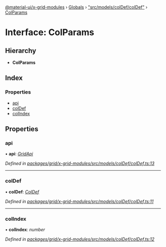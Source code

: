[@material-ui/x-grid-modules](../README.md) › [Globals](../globals.md) › ["src/models/colDef/colDef"](../modules/_src_models_coldef_coldef_.md) › [ColParams](_src_models_coldef_coldef_.colparams.md)

# Interface: ColParams

## Hierarchy

* **ColParams**

## Index

### Properties

* [api](_src_models_coldef_coldef_.colparams.md#api)
* [colDef](_src_models_coldef_coldef_.colparams.md#coldef)
* [colIndex](_src_models_coldef_coldef_.colparams.md#colindex)

## Properties

###  api

• **api**: *[GridApi](../modules/_src_models_gridapi_.md#gridapi)*

*Defined in [packages/grid/x-grid-modules/src/models/colDef/colDef.ts:13](https://github.com/mui-org/material-ui-x/blob/a679779/packages/grid/x-grid-modules/src/models/colDef/colDef.ts#L13)*

___

###  colDef

• **colDef**: *[ColDef](_src_models_coldef_coldef_.coldef.md)*

*Defined in [packages/grid/x-grid-modules/src/models/colDef/colDef.ts:11](https://github.com/mui-org/material-ui-x/blob/a679779/packages/grid/x-grid-modules/src/models/colDef/colDef.ts#L11)*

___

###  colIndex

• **colIndex**: *number*

*Defined in [packages/grid/x-grid-modules/src/models/colDef/colDef.ts:12](https://github.com/mui-org/material-ui-x/blob/a679779/packages/grid/x-grid-modules/src/models/colDef/colDef.ts#L12)*

